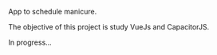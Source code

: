 App to schedule manicure.

The objective of this project is study VueJs and CapacitorJS.

In progress...
